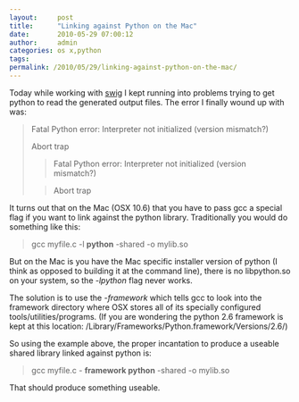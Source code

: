 ```yaml
---
layout:     post
title:      "Linking against Python on the Mac"
date:       2010-05-29 07:00:12
author:     admin
categories: os x,python
tags:  
permalink: /2010/05/29/linking-against-python-on-the-mac/
---
```

Today while working with [swig](http://swig.org) I kept running into problems trying to get python to read the generated output files. The error I finally wound up with was: 

> Fatal Python error: Interpreter not initialized (version mismatch?)
> 
> Abort trap
>
>> Fatal Python error: Interpreter not initialized (version mismatch?)
>
>> Abort trap

It turns out that on the Mac (OSX 10.6) that you have to pass gcc a special flag if you want to link against the python library. Traditionally you would do something like this:

> gcc myfile.c -l **python** -shared -o mylib.so

But on the Mac is you have the Mac specific installer version of python (I think as opposed to building it at the command line), there is no libpython.so on your system, so the _-lpython_ flag never works.

The solution is to use the _-framework_ which tells gcc to look into the framework directory where OSX stores all of its specially configured tools/utilities/programs. (If you are wondering the python 2.6 framework is kept at this location: /Library/Frameworks/Python.framework/Versions/2.6/)

So using the example above, the proper incantation to produce a useable shared library linked against python is:

> gcc myfile.c - **framework python** -shared -o mylib.so

That should produce something useable.
